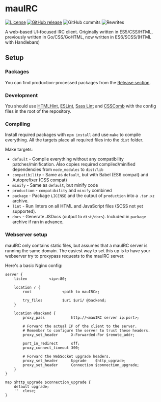 # mauIRC
[![License](http://img.shields.io/:license-gpl3-brightgreen.svg?style=flat-square)](http://www.gnu.org/licenses/gpl-3.0.html)
[![GitHub release](https://img.shields.io/github/release/tulir/mauirc.svg?maxAge=600&style=flat-square)](https://github.com/tulir293/mauirc/releases)
![GitHub commits](https://img.shields.io/github/commits-since/tulir/mauirc/v2.0.1.svg?maxAge=600&style=flat-square)
![Rewrites](https://img.shields.io/:number%20of%20complete%20rewrites-2-yellow.svg?style=flat-square)

A web-based UI-focused IRC client. Originally written in ES5/CSS/HTML, previously written in Go/CSS/GoHTML, now written in ES6/SCSS/(HTML with Handlebars)

## Setup
### Packages
You can find production-processed packages from the [Release section](https://github.com/tulir/mauirc/releases).

### Development
You should use [HTMLHint](https://github.com/yaniswang/HTMLHint), [ESLint](http://eslint.org/), [Sass Lint](https://www.npmjs.com/package/sass-lint) and [CSSComb](http://csscomb.com/) with the config files in the root of the repository.

### Compiling
Install required packages with `npm install` and use `make` to compile everything. All the targets place all required files into the `dist` folder.

Make targets:
* `default` - Compile everything without any compatibility patches/minification. Also copies required compiled/minified dependencies from `node_modules` to `dist/lib`
* `compatibility` - Same as `default`, but with Babel (ES6 compat) and Autoprefixer (CSS compat)
* `minify` - Same as `default`, but minify code
* `production` - `compatibility` and `minify` combined
* `package` - Package `LICENSE` and the output of `production` into a `.tar.xz` archive.
* `lint` - Run linters on all HTML and JavaScript files (SCSS not yet supported).
* `docs` - Generate JSDocs (output to `dist/docs`). Included in `package` archive if ran in advance.

### Webserver setup
mauIRC only contains static files, but assumes that a mauIRC server is running the same domain.
The easiest way to set this up is to have your webserver try to proxypass requests to the mauIRC server.

Here's a basic Nginx config:
```nginx
server {
	listen			<ip>:80;

	location / {
		root              <path to mauIRC>;

		try_files         $uri $uri/ @backend;
	}

	location @backend {
		proxy_pass            http://<mauIRC server ip:port>;

		# Forward the actual IP of the client to the server.
		# Remember to configure the server to trust these headers.
		proxy_set_header      X-Forwarded-For $remote_addr;

		port_in_redirect      off;
		proxy_connect_timeout 300;

		# Forward the WebSocket upgrade headers.
		proxy_set_header      Upgrade    $http_upgrade;
		proxy_set_header      Connection $connection_upgrade;
	}
}

map $http_upgrade $connection_upgrade {
	default	upgrade;
	''	close;
}
```
